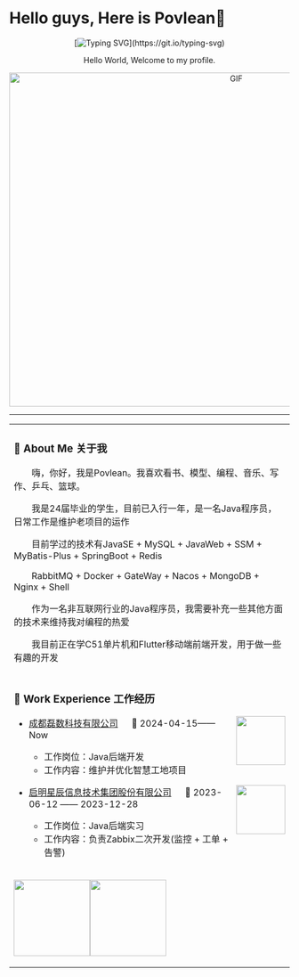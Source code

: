 # Hello guys, Here is Povlean👋 

<div align="center">

 <div align="center">
  
   [![Typing SVG](https://readme-typing-svg.demolab.com/?lines=你好啊，我的世界！！！！！！！！！！！;)](https://git.io/typing-svg) 
   
 </div>
 
 Hello World, Welcome to my profile.
 
 <img align="center" alt="GIF" src="https://github.com/abhisheknaiidu/abhisheknaiidu/blob/master/code.gif?raw=true" width="800" height="600" />

 -----------------------------------
</div>



<table>
<tr><td>

### 👋 About Me 关于我

<p>&emsp;&emsp;嗨，你好，我是Povlean。我喜欢看书、模型、编程、音乐、写作、乒乓、篮球。</p>
<p>&emsp;&emsp;我是24届毕业的学生，目前已入行一年，是一名Java程序员，日常工作是维护老项目的运作</p>
<p>&emsp;&emsp;目前学过的技术有JavaSE + MySQL + JavaWeb + SSM + MyBatis-Plus + SpringBoot + Redis</p>
<p>&emsp;&emsp;RabbitMQ + Docker + GateWay + Nacos + MongoDB + Nginx + Shell</p>
<p>&emsp;&emsp;作为一名非互联网行业的Java程序员，我需要补充一些其他方面的技术来维持我对编程的热爱</p>
<p>&emsp;&emsp;我目前正在学C51单片机和Flutter移动端前端开发，用于做一些有趣的开发</p>

</td></tr>

<tr><td>

### 🏢 Work Experience 工作经历

<img align="right" width="88" src="https://th.bing.com/th/id/R.4ca10b5934a7deb0ebec8fe8c7ef8794?rik=3cGkM9e7M7ZlTQ&riu=http%3a%2f%2fwww.buildigi.com%2fimages%2flogo_rgb.png&ehk=nOW8Cb3pO5Pm2QSvR63lJrABQzZ%2fSzxPUUJxV6Z34UQ%3d&risl=&pid=ImgRaw&r=0" />

- [成都磊数科技有限公司](http://buildigi.com/channels/173.html) &emsp; 📌 2024-04-15—— Now

  - 工作岗位：Java后端开发
  - 工作内容：维护并优化智慧工地项目
 
 <img align="right" width="88" src="https://img.phb123.com/uploads/allimg/221008/812-22100Q124250-L.jpeg" />

- [启明星辰信息技术集团股份有限公司](https://www.venustech.com.cn/) &emsp; 📌 2023-06-12 —— 2023-12-28

  - 工作岗位：Java后端实习
  - 工作内容：负责Zabbix二次开发(监控 + 工单 + 告警)

</td></tr>

<tr><td>




<img align="" height="137px" src="https://github-readme-stats.vercel.app/api?username=Povlean&hide_title=true&hide_border=true&show_icons=true&include_all_commits=true&line_height=21&bg_color=0,EC6C6C,FFD479,FFFC79,73FA79&theme=graywhite&locale=cn" /><img align="" height="137px" src="https://github-readme-stats.vercel.app/api/top-langs/?username=Povlean&hide_title=true&hide_border=true&layout=compact&bg_color=0,73FA79,73FDFF,D783FF&theme=graywhite&locale=cn" />
